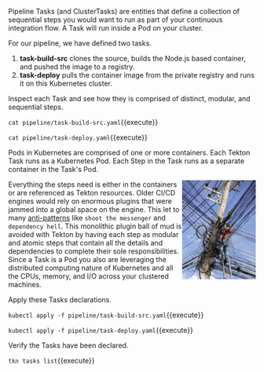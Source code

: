 
Pipeline Tasks (and ClusterTasks) are entities that define a collection of sequential steps you would want to run as part of your continuous integration flow. A Task will run inside a Pod on your cluster.

For our pipeline, we have defined two tasks.

1. **task-build-src** clones the source, builds the Node.js based container, and pushed the image to a registry.
2. **task-deploy** pulls the container image from the private registry and runs it on this Kubernetes cluster.

Inspect each Task and see how they is comprised of distinct, modular, and sequential steps.

`cat pipeline/task-build-src.yaml`{{execute}}

`cat pipeline/task-deploy.yaml`{{execute}}

Pods in Kubernetes are comprised of one or more containers. Each Tekton Task runs as a Kubernetes Pod. Each Step in the Task runs as a separate container in the Task's Pod.

<img align="right" src="./assets/mess.jpg" width="150">

Everything the steps need is either in the containers or are referenced as Tekton resources. Older CI/CD engines would rely on enormous plugins that were jammed into a global space on the engine. This let to many [anti-patterns](https://en.wikipedia.org/wiki/Anti-pattern) like `shoot the messenger` and `dependency hell`. This monolithic plugin ball of mud is avoided with Tekton by having each step as modular and atomic steps that contain all the details and dependencies to complete their sole responsibilities. Since a Task is a Pod you also are leveraging the distributed computing nature of Kubernetes and all the CPUs, memory, and I/O across your clustered machines.

Apply these Tasks declarations.

`kubectl apply -f pipeline/task-build-src.yaml`{{execute}}

`kubectl apply -f pipeline/task-deploy.yaml`{{execute}}

Verify the Tasks have been declared.

`tkn tasks list`{{execute}}